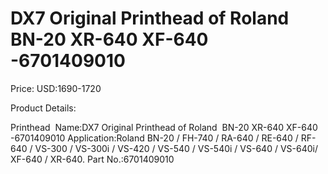 # DX7 Original Printhead of Roland  BN-20 XR-640 XF-640 -6701409010

Price: USD:1690-1720

Product Details:

Printhead  Name:DX7 Original Printhead of Roland  BN-20 XR-640 XF-640 -6701409010
Application:Roland BN-20 / FH-740 / RA-640 / RE-640 / RF-640 / VS-300 / VS-300i / VS-420 / VS-540 / VS-540i / VS-640 / VS-640i/ XF-640 / XR-640.
Part No.:6701409010
